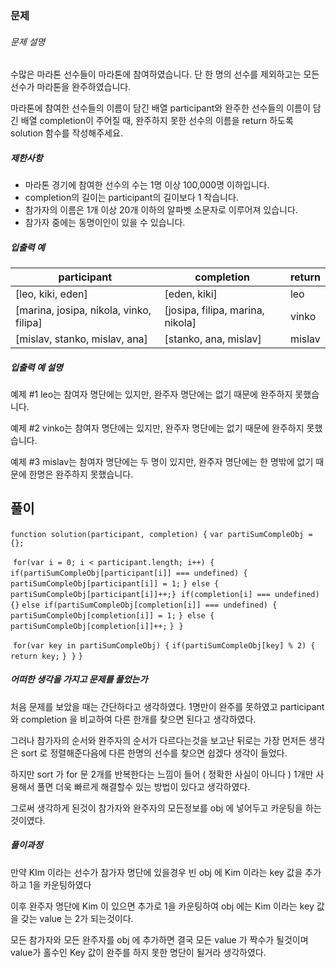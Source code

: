 ### 문제

###### 문제 설명

수많은 마라톤 선수들이 마라톤에 참여하였습니다. 단 한 명의 선수를 제외하고는 모든 선수가 마라톤을 완주하였습니다.

마라톤에 참여한 선수들의 이름이 담긴 배열 participant와 완주한 선수들의 이름이 담긴 배열 completion이 주어질 때, 완주하지 못한 선수의 이름을 return 하도록 solution 함수를 작성해주세요.

##### 제한사항

- 마라톤 경기에 참여한 선수의 수는 1명 이상 100,000명 이하입니다.
- completion의 길이는 participant의 길이보다 1 작습니다.
- 참가자의 이름은 1개 이상 20개 이하의 알파벳 소문자로 이루어져 있습니다.
- 참가자 중에는 동명이인이 있을 수 있습니다.

##### 입출력 예

| participant                             | completion                       | return |
| --------------------------------------- | -------------------------------- | ------ |
| [leo, kiki, eden]                       | [eden, kiki]                     | leo    |
| [marina, josipa, nikola, vinko, filipa] | [josipa, filipa, marina, nikola] | vinko  |
| [mislav, stanko, mislav, ana]           | [stanko, ana, mislav]            | mislav |

##### 입출력 예 설명

예제 #1
leo는 참여자 명단에는 있지만, 완주자 명단에는 없기 때문에 완주하지 못했습니다.

예제 #2
vinko는 참여자 명단에는 있지만, 완주자 명단에는 없기 때문에 완주하지 못했습니다.

예제 #3
mislav는 참여자 명단에는 두 명이 있지만, 완주자 명단에는 한 명밖에 없기 때문에 한명은 완주하지 못했습니다.



## 풀이

`function solution(participant, completion) {`
    `var partiSumCompleObj = {};`

​    `for(var i = 0; i < participant.length; i++) {`
​        `if(partiSumCompleObj[participant[i]] === undefined) {`
​            `partiSumCompleObj[participant[i]] = 1;`
​        `} else {`
​            `partiSumCompleObj[participant[i]]++;`
​        `}`
​        `if(completion[i] === undefined) {}`
​        `else if(partiSumCompleObj[completion[i]] === undefined) {`
​            `partiSumCompleObj[completion[i]] = 1;`
​        `} else {`
​            `partiSumCompleObj[completion[i]]++;`
​        `}`
​    `}`

​    `for(var key in partiSumCompleObj) {`
​        `if(partiSumCompleObj[key] % 2) {`
​            `return key;`
​        `}`
​    `}`
`}`

##### 어떠한 생각을 가지고 문제를 풀었는가

처음 문제를 보았을 때는 간단하다고 생각하였다. 1명만이 완주를 못하였고 participant 와 completion 을 비교하여 다른 한개를 찾으면 된다고 생각하였다. 

그러나 참가자의 순서와 완주자의 순서가 다르다는것을  보고난 뒤로는 가장 먼저든 생각은 sort 로 정렬해준다음에 다른 한명의 선수를 찾으면 쉽겠다 생각이 들었다.

하지만 sort 가 for 문 2개를 반복한다는 느낌이 들어 ( 정확한 사실이 아니다 ) 1개만 사용해서 풀면 더욱 빠르게 해결할수 있는 방법이 있다고 생각하였다. 

그로써 생각하게 된것이 참가자와 완주자의 모든정보를 obj 에 넣어두고 카운팅을 하는것이였다.

##### 풀이과정

만약 KIm 이라는 선수가 참가자 명단에 있을경우 빈 obj 에 Kim 이라는 key 값을 추가하고 1을 카운팅하였다

이후 완주자 명단에 Kim 이 있으면 추가로 1을 카운팅하여 obj 에는 Kim 이라는 key 값을 갖는 value 는 2가 되는것이다.

모든 참가자와 모든 완주자를 obj 에 추가하면 결국 모든 value 가 짝수가 될것이며 value가 홀수인 Key 값이 완주를 하지 못한 명단이 될거라 생각하였다.